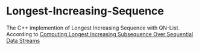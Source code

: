 # Longest-Increasing-Sequence
The C++ implemention of Longest Increasing Sequence with QN-List.
According to [Computing Longest Increasing Subsequence Over Sequential Data Streams](https://arxiv.org/abs/1604.02552)
